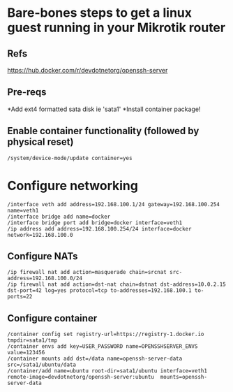 # Bare-bones steps to get a linux guest running in your Mikrotik router


## Refs
https://hub.docker.com/r/devdotnetorg/openssh-server

## Pre-reqs
*Add ext4 formatted sata disk ie 'sata1'
*Install container package!

## Enable container functionality (followed by physical reset)
```
/system/device-mode/update container=yes
```
# Configure networking
```
/interface veth add address=192.168.100.1/24 gateway=192.168.100.254 name=veth1
/interface bridge add name=docker
/interface bridge port add bridge=docker interface=veth1
/ip address add address=192.168.100.254/24 interface=docker network=192.168.100.0
```
## Configure NATs
```
/ip firewall nat add action=masquerade chain=srcnat src-address=192.168.100.0/24
/ip firewall nat add action=dst-nat chain=dstnat dst-address=10.0.2.15 dst-port=42 log=yes protocol=tcp to-addresses=192.168.100.1 to-ports=22
```
## Configure container
```
/container config set registry-url=https://registry-1.docker.io tmpdir=sata1/tmp
/container envs add key=USER_PASSWORD name=OPENSSHSERVER_ENVS value=123456
/container mounts add dst=/data name=openssh-server-data src=/sata1/ubuntu/data
/container/add name=ubuntu root-dir=sata1/ubuntu interface=veth1 remote-image=devdotnetorg/openssh-server:ubuntu  mounts=openssh-
server-data
```
